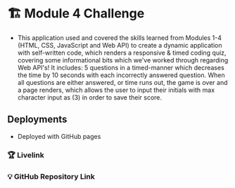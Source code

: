 # 🏗️ Module 4 Challenge

* This application used and covered the skills learned from Modules 1-4 (HTML, CSS, JavaScript and Web API) to create a dynamic application with self-written code, which renders a responsive & timed coding quiz, covering some informational bits which we've worked through regarding Web API's!
It includes:  5 questions in a timed-manner which decreases the time by 10 seconds with each incorrectly answered question.  When all questions are either answered, or time runs out, the game is over and a page renders, which allows the user to input their initials with max character input as (3) in order to save their score.

## Deployments

* Deployed with GitHub pages

### 🏆 Livelink



### 💡 GitHub Repository Link




